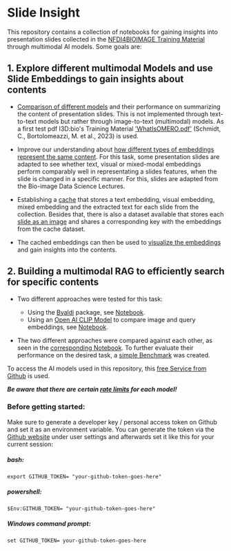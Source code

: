# Slide Insight

This repository contains a collection of notebooks for gaining insights into presentation slides collected in the [NFDI4BIOIMAGE Training Material](https://nfdi4bioimage.github.io/training/readme.html) through multimodal AI models. Some goals are:

## 1. Explore different multimodal Models and use Slide Embeddings to gain insights about contents
- [Comparison of different models](Test_Models.ipynb) and their performance on summarizing the content of presentation slides. This is not implemented through text-to-text models but rather through image-to-text (multimodal) models. As a first test pdf I3D:bio's Training Material ['WhatIsOMERO.pdf'](https://doi.org/10.5281/zenodo.8323588) (Schmidt, C., Bortolomeazzi, M. et al., 2023) is used.

- Improve our understanding about [how different types of embeddings represent the same content](Inspect_Embeddings/Compare_distorted_Embeddings.ipynb). For this task, some presentation slides are adapted to see whether text, visual or mixed-modal embeddings perform comparably well in representating a slides features, when the slide is changed in a specific manner. For this, slides are adapted from the Bio-image Data Science Lectures.

- Establishing a [cache](https://huggingface.co/datasets/ScaDS-AI/SlideInsight_Cache) that stores a text embedding, visual embedding, mixed embedding and the extracted text for each slide from the collection. Besides that, there is also a dataset available that stores each [slide as an image](https://huggingface.co/datasets/ScaDS-AI/Slide_Insight_Images) and shares a corresponding key with the embeddings from the cache dataset.

- The cached embeddings can then be used to [visualize the embeddings](Inspect_Embeddings/Visualize_HF_Embeddings.ipynb) and gain insights into the contents.

## 2. Building a multimodal RAG to efficiently search for specific contents
- Two different approaches were tested for this task:
    - Using the [Byaldi](https://github.com/AnswerDotAI/byaldi) package, see [Notebook](RAG/RAG_with_byaldi.ipynb).
    - Using an [Open AI CLIP Model](https://huggingface.co/openai/clip-vit-base-patch32) to compare image and query embeddings, see [Notebook](RAG/RAG_with_CLIP.ipynb).

- The two different approaches were compared against each other, as seen in the [corresponding Notebook](RAG/Compare_RAG_approaches.ipynb). To further evaluate their performance on the desired task, a [simple Benchmark](RAG/Benchmark_Byaldi_CLIP.ipynb) was created.

To access the AI models used in this repository, this [free Service from Github](https://github.com/marketplace/models) is used.

***Be aware that there are certain [rate limits](https://docs.github.com/en/github-models/prototyping-with-ai-models#rate-limits) for each model!***



### Before getting started:
Make sure to generate a developer key / personal access token on Github and set it as an environment variable. You can generate the token via the [Github website](github.com) under user settings and afterwards set it like this for your current session:


##### bash:
```export GITHUB_TOKEN= "your-github-token-goes-here"```

##### powershell:
```$Env:GITHUB_TOKEN= "your-github-token-goes-here"```

##### Windows command prompt:
```set GITHUB_TOKEN= your-github-token-goes-here```
